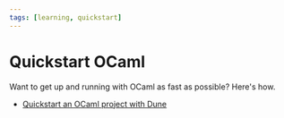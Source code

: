```yaml
---
tags: [learning, quickstart]
---
```


# Quickstart OCaml

Want to get up and running with OCaml as fast as possible? Here's how.

* [Quickstart an OCaml project with Dune](quickstart_ocaml_project_dune.md)
